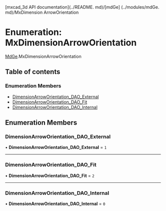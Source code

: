 [mxcad_3d API documentation](../README. md)/[mdGe] (../modules/mdGe. md)/MxDimension ArrowOrientation

# Enumeration: MxDimensionArrowOrientation

[MdGe](../modules/MdGe.md).MxDimensionArrowOrientation

## Table of contents

### Enumeration Members

- [DimensionArrowOrientation\_DAO\_External](MdGe.MxDimensionArrowOrientation.md#dimensionarroworientation_dao_external)
- [DimensionArrowOrientation\_DAO\_Fit](MdGe.MxDimensionArrowOrientation.md#dimensionarroworientation_dao_fit)
- [DimensionArrowOrientation\_DAO\_Internal](MdGe.MxDimensionArrowOrientation.md#dimensionarroworientation_dao_internal)

## Enumeration Members

### DimensionArrowOrientation\_DAO\_External

• **DimensionArrowOrientation\_DAO\_External** = ``1``

___

### DimensionArrowOrientation\_DAO\_Fit

• **DimensionArrowOrientation\_DAO\_Fit** = ``2``

___

### DimensionArrowOrientation\_DAO\_Internal

• **DimensionArrowOrientation\_DAO\_Internal** = ``0``
